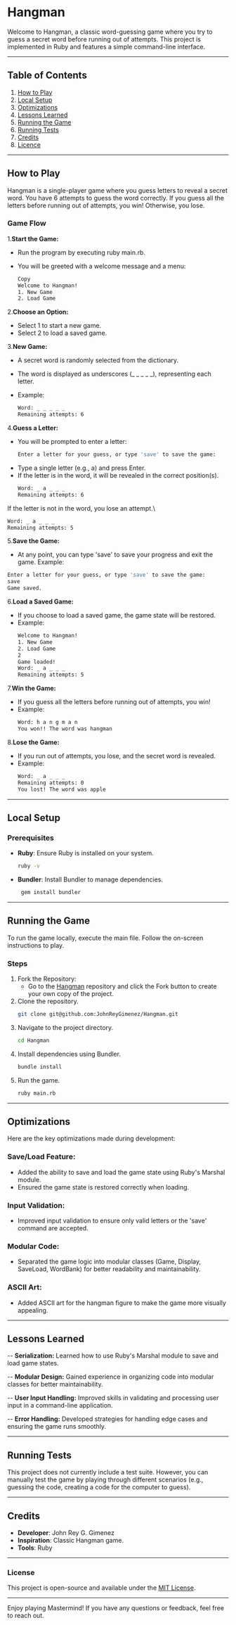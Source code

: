 # Hangman

Welcome to Hangman, a classic word-guessing game where you try to guess a secret word before running out of attempts. This project is implemented in Ruby and features a simple command-line interface.

---

## Table of Contents
1. [How to Play](#how-to-play)
2. [Local Setup](#local-setup)
3. [Optimizations](#optimizations)
4. [Lessons Learned](#lessons-learned)
5. [Running the Game](#running-the-game)
6. [Running Tests](#running-tests)
7. [Credits](#credits)
8. [Licence](#License)

---

## How to Play
Hangman is a single-player game where you guess letters to reveal a secret word. You have 6 attempts to guess the word correctly. If you guess all the letters before running out of attempts, you win! Otherwise, you lose.

### Game Flow
1.**Start the Game:**

- Run the program by executing ruby main.rb.

- You will be greeted with a welcome message and a menu:
   ```bash
  Copy
  Welcome to Hangman!
  1. New Game
  2. Load Game
2.**Choose an Option:**

- Select 1 to start a new game.
- Select 2 to load a saved game.

3.**New Game:**

- A secret word is randomly selected from the dictionary.
- The word is displayed as underscores (_ _ _ _ _), representing each letter.

- Example:
  ```bash
  Word: _ _ _ _ _
  Remaining attempts: 6
4.**Guess a Letter:**

- You will be prompted to enter a letter:
  ```bash
  Enter a letter for your guess, or type 'save' to save the game:
- Type a single letter (e.g., a) and press Enter.
- If the letter is in the word, it will be revealed in the correct position(s).
  ```bash
  Word: _ a _ _ _
  Remaining attempts: 6
  
If the letter is not in the word, you lose an attempt.\
  ```bash
  Word: _ a _ _ _
  Remaining attempts: 5
```

5.**Save the Game:**
- At any point, you can type 'save' to save your progress and exit the game.
Example:
 ```bash
Enter a letter for your guess, or type 'save' to save the game:
save
Game saved.
```
6.**Load a Saved Game:**

- If you choose to load a saved game, the game state will be restored.
- Example:
  ```bash
  Welcome to Hangman!
  1. New Game
  2. Load Game
  2
  Game loaded!
  Word: _ a _ _ _
  Remaining attempts: 5
7.**Win the Game:**
- If you guess all the letters before running out of attempts, you win!
- Example:
  ```bash
  Word: h a n g m a n
  You won!! The word was hangman
8.**Lose the Game:**
- If you run out of attempts, you lose, and the secret word is revealed.
- Example:
  ```bash
  Word: _ a _ _ _
  Remaining attempts: 0
  You lost! The word was apple

---

## Local Setup

### Prerequisites
- **Ruby**: Ensure Ruby is installed on your system.
   ```bash
  ruby -v
- **Bundler**: Install Bundler to manage dependencies.
  ```bash
   gem install bundler
---

## Running the Game
To run the game locally, execute the main file. Follow the on-screen instructions to play.

### Steps
1. Fork the Repository:
   - Go to the [Hangman](https://github.com/JohnReyGimenez/Hangman) repository and click the Fork button to create your own copy of the project.
2. Clone the repository.
   ```bash
   git clone git@github.com:JohnReyGimenez/Hangman.git
3. Navigate to the project directory.
   ```bash
   cd Hangman
4. Install dependencies using Bundler.
   ```bash
   bundle install
5. Run the game.
   ```bash
   ruby main.rb

---

## Optimizations
Here are the key optimizations made during development:
### Save/Load Feature:
  - Added the ability to save and load the game state using Ruby's Marshal module.
  - Ensured the game state is restored correctly when loading.

### Input Validation:
  - Improved input validation to ensure only valid letters or the 'save' command are accepted.

### Modular Code:
  - Separated the game logic into modular classes (Game, Display, SaveLoad, WordBank) for better readability and maintainability.

### ASCII Art:
  - Added ASCII art for the hangman figure to make the game more visually appealing.
---

## Lessons Learned
--  **Serialization:** Learned how to use Ruby's Marshal module to save and load game states.

-- **Modular Design:** Gained experience in organizing code into modular classes for better maintainability.

-- **User Input Handling:** Improved skills in validating and processing user input in a command-line application.

-- **Error Handling:** Developed strategies for handling edge cases and ensuring the game runs smoothly.


---

## Running Tests
This project does not currently include a test suite. However, you can manually test the game by playing through different scenarios (e.g., guessing the code, creating a code for the computer to guess).

---

## Credits
- **Developer**: John Rey G. Gimenez
- **Inspiration**: Classic Hangman game.
- **Tools**: Ruby

---

### License
This project is open-source and available under the  [MIT License](LICENSE).

---

Enjoy playing Mastermind! If you have any questions or feedback, feel free to reach out.
